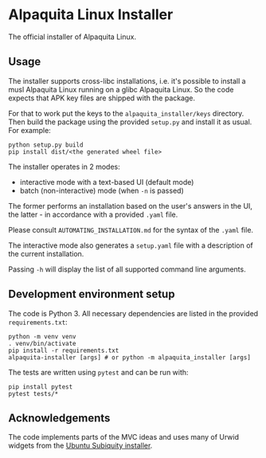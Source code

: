 # Alpaquita Linux Installer

The official installer of Alpaquita Linux.

## Usage

The installer supports cross-libc installations, i.e. it's possible
to install a musl Alpaquita Linux running on a glibc Alpaquita Linux.
So the code expects that APK key files are shipped with the package.

For that to work put the keys to the `alpaquita_installer/keys` directory.
Then build the package using the provided `setup.py` and install it as usual.
For example:

```
python setup.py build
pip install dist/<the generated wheel file>
```

The installer operates in 2 modes:
 * interactive mode with a text-based UI (default mode)
 * batch (non-interactive) mode (when `-n` is passed)

The former performs an installation based on the user's answers
in the UI, the latter - in accordance with a provided `.yaml` file.

Please consult `AUTOMATING_INSTALLATION.md` for the syntax of the `.yaml` file.

The interactive mode also generates a `setup.yaml` file with a description
of the current installation.

Passing `-h` will display the list of all supported command line arguments.

## Development environment setup
The code is Python 3. All necessary dependencies are listed in
the provided `requirements.txt`:
```
python -m venv venv
. venv/bin/activate
pip install -r requirements.txt
alpaquita-installer [args] # or python -m alpaquita_installer [args]
```

The tests are written using `pytest` and can be run with:
```
pip install pytest
pytest tests/*
```

## Acknowledgements

The code implements parts of the MVC ideas and uses many of Urwid widgets
from the [Ubuntu Subiquity installer](https://github.com/canonical/subiquity/blob/main/DESIGN.md).
